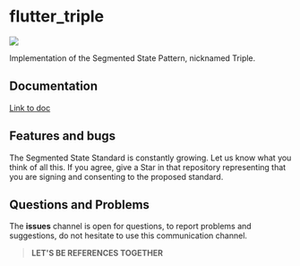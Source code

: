 # flutter_triple

![](https://raw.githubusercontent.com/Flutterando/triple_pattern/master/doc/static/img/docusaurus.png)

Implementation of the Segmented State Pattern, nicknamed Triple.


## Documentation

[Link to doc](https://triple.flutterando.com.br/docs/getting-started/using-flutter-triple)

## Features and bugs

The Segmented State Standard is constantly growing.
Let us know what you think of all this.
If you agree, give a Star in that repository representing that you are signing and consenting to the proposed standard.


## Questions and Problems

The **issues** channel is open for questions, to report problems and suggestions, do not hesitate to use this communication channel.

> **LET'S BE REFERENCES TOGETHER**


